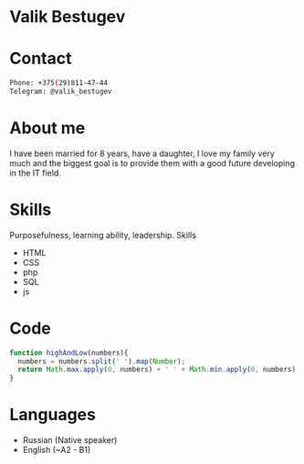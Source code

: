 # Valik Bestugev
# Contact 
```sh
Phone: +375(29)811-47-44
Telegram: @valik_bestugev
```
# About me 
I have been married for 8 years, have a daughter, I love my family very much and the biggest goal is to provide them with a good future developing in the IT field.

# Skills 
Purposefulness, learning ability, leadership.
Skills
- HTML
- CSS
- php
- SQL
- js


# Code 
```javascript
function highAndLow(numbers){
  numbers = numbers.split(' ').map(Number);
  return Math.max.apply(0, numbers) + ' ' + Math.min.apply(0, numbers)
}
```
# Languages
- Russian (Native speaker)
- English (~A2 - B1)

